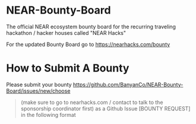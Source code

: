 # NEAR-Bounty-Board
The official NEAR ecosystem bounty board for the recurring traveling hackathon / hacker houses called "NEAR Hacks"


For the updated Bounty Board go to https://nearhacks.com/bounty


# How to Submit A Bounty
Please submit your bounty https://github.com/BanyanCo/NEAR-Bounty-Board/issues/new/choose
> (make sure to go to nearhacks.com / contact to talk to the sponsorship coordinator first) as a Github Issue [BOUNTY REQUEST] in the following format

